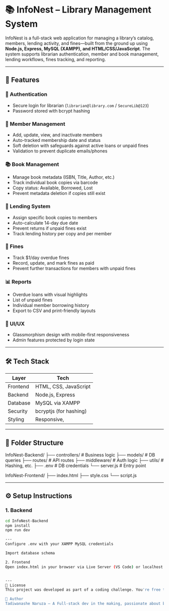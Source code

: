 # 📚 InfoNest – Library Management System

InfoNest is a full-stack web application for managing a library’s catalog, members, lending activity, and fines—built from the ground up using **Node.js, Express, MySQL (XAMPP), and HTML/CSS/JavaScript**. The system supports librarian authentication, member and book management, lending workflows, fines tracking, and reporting.

---

## 🚀 Features

### 👤 Authentication
- Secure login for librarian (`librarian@library.com` / `SecureLib@123`)
- Password stored with bcrypt hashing

### 👥 Member Management
- Add, update, view, and inactivate members
- Auto-tracked membership date and status
- Soft deletion with safeguards against active loans or unpaid fines
- Validation to prevent duplicate emails/phones

### 📚 Book Management
- Manage book metadata (ISBN, Title, Author, etc.)
- Track individual book copies via barcode
- Copy status: Available, Borrowed, Lost
- Prevent metadata deletion if copies still exist

### 📅 Lending System
- Assign specific book copies to members
- Auto-calculate 14-day due date
- Prevent returns if unpaid fines exist
- Track lending history per copy and per member

### 💸 Fines
- Track $1/day overdue fines
- Record, update, and mark fines as paid
- Prevent further transactions for members with unpaid fines

### 📊 Reports
- Overdue loans with visual highlights
- List of unpaid fines
- Individual member borrowing history
- Export to CSV and print-friendly layouts

### 🌈 UI/UX
- Glassmorphism design with mobile-first responsiveness
- Admin features protected by login state

---

## 🛠️ Tech Stack

| Layer      | Tech                     |
|------------|--------------------------|
| Frontend   | HTML, CSS, JavaScript    |
| Backend    | Node.js, Express         |
| Database   | MySQL via XAMPP          |
| Security   | bcryptjs (for hashing)   |
| Styling    | Responsive,              |

---

## 📂 Folder Structure
InfoNest-Backend/ ├── controllers/ # Business logic ├── models/ # DB queries ├── routes/ # API routes ├── middleware/ # Auth logic ├── utils/ # Hashing, etc. ├── .env # DB credentials └── server.js # Entry point

InfoNest-Frontend/ ├── index.html ├── style.css └── script.js

---

## ⚙️ Setup Instructions

### 1. Backend
```bash
cd InfoNest-Backend
npm install
npm run dev

---
Configure .env with your XAMPP MySQL credentials

Import database schema 

2. Frontend
Open index.html in your browser via Live Server (VS Code) or localhost


---
📝 License
This project was developed as part of a coding challenge. You're free to use the architecture as a learning reference or extend it for personal/academic projects.

💬 Author
Tadiwanashe Naruza – A Full-stack dev in the making, passionate about building smart, scalable systems which so;ve real world problems.
